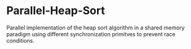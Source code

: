 # Parallel-Heap-Sort

Parallel implementation of the heap sort algorithm in a shared memory paradigm using different synchronization 
primitves to prevent race conditions.

